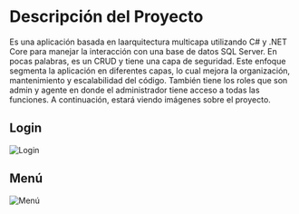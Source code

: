 # Descripción del Proyecto

Es una aplicación basada en laarquitectura multicapa utilizando C# y .NET Core para manejar la interacción con una base de datos SQL Server. En pocas palabras, es un CRUD y tiene una capa de seguridad. Este enfoque segmenta la aplicación en diferentes capas, lo cual mejora la organización, mantenimiento y escalabilidad del código. También tiene los roles que son admin y agente en donde el administrador tiene acceso a todas las funciones. A continuación, estará viendo imágenes sobre el proyecto.

## Login

![Login](https://github.com/AlgenisLopez03/HerramientaStock/assets/141606823/0de43cf8-f0c4-4dff-8266-b6f9aa6905a9)

## Menú

![Menú](https://github.com/AlgenisLopez03/HerramientaStock/assets/141606823/d7e7d887-dce3-405a-a297-56baf90052c4)


